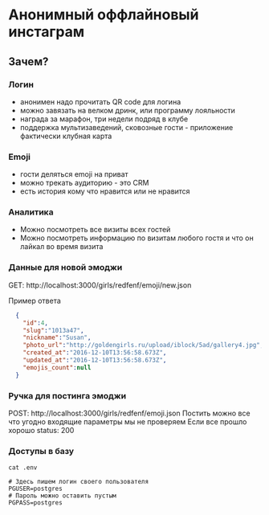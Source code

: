 # Анонимный оффлайновый инстаграм

## Зачем?
### Логин
  - анонимен надо прочитать QR code для логина
  - можно завязать на велком дринк, или программу лояльности
  - награда за марафон, три недели подряд в клубе
  - поддержка мультизаведений, сковозные гости - приложение фактически клубная карта

### Emoji
  - гости деляться emoji на приват
  - можно трекать аудиторию - это CRM
  - есть история кому что нравится или не нравится

### Аналитика
  - Можно посмотреть все визиты всех гостей
  - Можно посмотреть информацию по визитам любого гостя и что он лайкал во время визита

### Данные для новой эмоджи
GET: http://localhost:3000/girls/redfenf/emoji/new.json

Пример ответа
```json
  {
    "id":4,
    "slug":"1013a47",
    "nickname":"Susan",
    "photo_url":"http://goldengirls.ru/upload/iblock/5ad/gallery4.jpg",
    "created_at":"2016-12-10T13:56:58.673Z",
    "updated_at":"2016-12-10T13:56:58.673Z",
    "emojis_count":null
  }
```

### Ручка для постинга эмоджи
POST: http://localhost:3000/girls/redfenf/emoji.json
Постить можно все что угодно входящие параметры мы не проверяем
Если все прошло хорошо status: 200

### Доступы в базу

```
cat .env

# Здесь пишем логин своего пользователя
PGUSER=postgres
# Пароль можно оставить пустым
PGPASS=postgres
```
